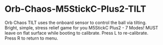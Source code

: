 # Orb-Chaos-M5StickC-Plus2-TILT
Orb Chaos TILT uses the onboard sensor to control the ball via tilting. Bright, simple, stress relief game for you M5StickC Plus2 - 7 Modes! MUST leave on flat surface while booting to calibrate. Press L to re-calibrate. Press R to return to menu.
